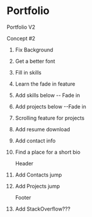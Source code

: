# Portfolio
Portfolio V2

Concept #2

  1. Fix Background
  2. Get a better font
  3. Fill in skills
  4. Learn the fade in feature
  5. Add skills below -- Fade in
  6. Add projects below --Fade in
  6. Scrolling feature for projects
  7. Add resume download
  8. Add contact info
  9. Find a place for a short bio
  
      Header
  1. Add Contacts jump
  2. Add Projects jump
  
      Footer
  1. Add StackOverflow???
